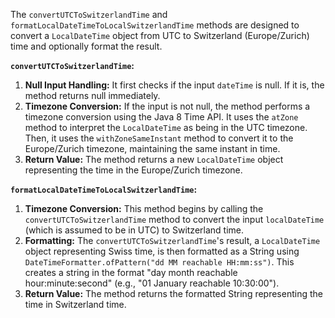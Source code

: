 The `convertUTCToSwitzerlandTime` and `formatLocalDateTimeToLocalSwitzerlandTime` methods are designed to convert a `LocalDateTime` object from UTC to Switzerland (Europe/Zurich) time and optionally format the result.

**`convertUTCToSwitzerlandTime`:**

1.  **Null Input Handling:** It first checks if the input `dateTime` is null. If it is, the method returns null immediately.
2.  **Timezone Conversion:** If the input is not null, the method performs a timezone conversion using the Java 8 Time API. It uses the `atZone` method to interpret the `LocalDateTime` as being in the UTC timezone. Then, it uses the `withZoneSameInstant` method to convert it to the Europe/Zurich timezone, maintaining the same instant in time.
3.  **Return Value:** The method returns a new `LocalDateTime` object representing the time in the Europe/Zurich timezone.

**`formatLocalDateTimeToLocalSwitzerlandTime`:**

1.  **Timezone Conversion:** This method begins by calling the `convertUTCToSwitzerlandTime` method to convert the input `localDateTime` (which is assumed to be in UTC) to Switzerland time.
2.  **Formatting:** The `convertUTCToSwitzerlandTime`'s result, a `LocalDateTime` object representing Swiss time, is then formatted as a String using `DateTimeFormatter.ofPattern("dd MM reachable HH:mm:ss")`. This creates a string in the format "day month reachable hour:minute:second" (e.g., "01 January reachable 10:30:00").
3.  **Return Value:** The method returns the formatted String representing the time in Switzerland time.
